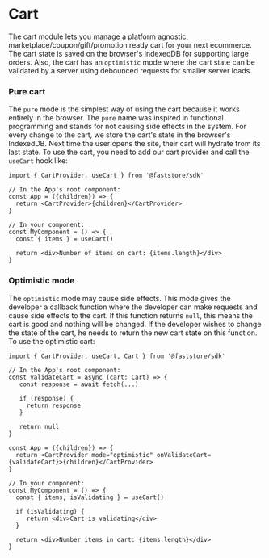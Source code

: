 # Cart
The cart module lets you manage a platform agnostic, marketplace/coupon/gift/promotion ready cart for your next ecommerce. The cart state is saved on the browser's IndexedDB for supporting large orders. Also, the cart has an `optimistic` mode where the cart state can be validated by a server using debounced requests for smaller server loads.

### Pure cart
The `pure` mode is the simplest way of using the cart because it works entirely in the browser. The `pure` name was inspired in functional programming and stands for not causing side effects in the system. For every change to the cart, we store the cart's state in the browser's IndexedDB. Next time the user opens the site, their cart will hydrate from its last state.
To use the cart, you need to add our cart provider and call the `useCart` hook like:
```tsx
import { CartProvider, useCart } from '@faststore/sdk'

// In the App's root component:
const App = ({children}) => {
  return <CartProvider>{children}</CartProvider>
}

// In your component:
const MyComponent = () => {
  const { items } = useCart()
  
  return <div>Number of items on cart: {items.length}</div>
}
```

### Optimistic mode
The `optimistic` mode may cause side effects. This mode gives the developer a callback function where the developer can make requests and cause side effects to the cart. If this function returns `null`, this means the cart is good and nothing will be changed. If the developer wishes to change the state of the cart, he needs to return the new cart state on this function.
To use the optimistic cart:
```tsx
import { CartProvider, useCart, Cart } from '@faststore/sdk'

// In the App's root component:
const validateCart = async (cart: Cart) => {
   const response = await fetch(...)
   
   if (response) {
     return response
   }

   return null
}

const App = ({children}) => {
  return <CartProvider mode="optimistic" onValidateCart={validateCart}>{children}</CartProvider>
}

// In your component:
const MyComponent = () => {
  const { items, isValidating } = useCart()
  
  if (isValidating) {
     return <div>Cart is validating</div>
  }

  return <div>Number items in cart: {items.length}</div>
}
```